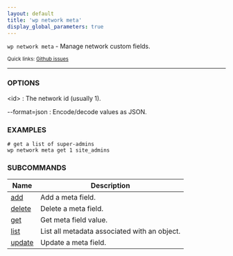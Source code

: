 ```yaml
---
layout: default
title: 'wp network meta'
display_global_parameters: true
---
```


`wp network meta` - Manage network custom fields.

<small>Quick links: <a href="https://github.com/wp-cli/wp-cli/issues?q=is%3Aopen+label%3Acommand%3Anetwork-meta+sort%3Aupdated-desc">Github issues</a></small>

<hr />

### OPTIONS

&lt;id&gt;
: The network id (usually 1).

\--format=json
: Encode/decode values as JSON.

### EXAMPLES

    # get a list of super-admins
    wp network meta get 1 site_admins





### SUBCOMMANDS

<table>
	<thead>
	<tr>
		<th>Name</th>
		<th>Description</th>
	</tr>
	</thead>
	<tbody>
		<tr>
			<td><a href="/commands/network/meta/add/">add</a></td>
			<td>Add a meta field.</td>
		</tr>
		<tr>
			<td><a href="/commands/network/meta/delete/">delete</a></td>
			<td>Delete a meta field.</td>
		</tr>
		<tr>
			<td><a href="/commands/network/meta/get/">get</a></td>
			<td>Get meta field value.</td>
		</tr>
		<tr>
			<td><a href="/commands/network/meta/list/">list</a></td>
			<td>List all metadata associated with an object.</td>
		</tr>
		<tr>
			<td><a href="/commands/network/meta/update/">update</a></td>
			<td>Update a meta field.</td>
		</tr>
	</tbody>
</table>
